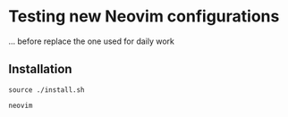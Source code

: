 # Testing new Neovim configurations

... before replace the one used for daily work

## Installation

```
source ./install.sh

neovim
```
